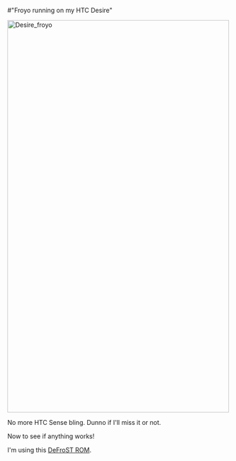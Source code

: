 #"Froyo running on my HTC Desire"


 <div class='p_embed p_image_embed'>
<a href="http://getfile0.posterous.com/getfile/files.posterous.com/conoroneill/0CFWtp8ZY4jE4QRoSqoOYPuoTKIJHqcpbUeNnLojW73urXzFWdQxgEiiKUnU/desire_froyo.jpg.scaled.1000.jpg"><img alt="Desire_froyo" height="885" src="http://getfile9.posterous.com/getfile/files.posterous.com/conoroneill/rkWRBuN2hooRi37N1bfAZr5FkISrR8PLKpw7LV2Q7lkz9qvK37GL1u6soHpJ/desire_froyo.jpg.scaled.500.jpg" width="500" /></a>
</div>
<p>No more HTC Sense bling. Dunno if I&#39;ll miss it or not.</p><p /><div>Now to see if anything works! <p /><div>I&#39;m using this <a href="http://forum.xda-developers.com/showthread.php?t=690477">DeFroST ROM</a>.</div></div>
 